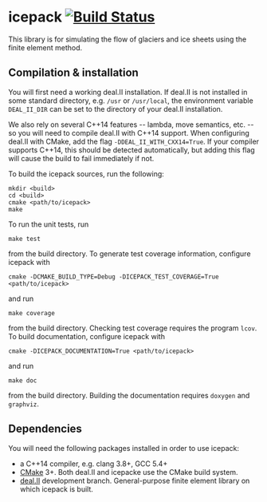 
# icepack [![Build Status](https://travis-ci.org/danshapero/icepack.svg?branch=master)](https://travis-ci.org/danshapero/icepack)

This library is for simulating the flow of glaciers and ice sheets using the finite element method.


## Compilation & installation

You will first need a working deal.II installation.
If deal.II is not installed in some standard directory, e.g. `/usr` or `/usr/local`, the environment variable `DEAL_II_DIR` can be set to the directory of your deal.II installation.

We also rely on several C++14 features -- lambda, move semantics, etc. -- so you will need to compile deal.II with C++14 support.
When configuring deal.II with CMake, add the flag `-DDEAL_II_WITH_CXX14=True`.
If your compiler supports C++14, this should be detected automatically, but adding this flag will cause the build to fail immediately if not.

To build the icepack sources, run the following:

    mkdir <build>
    cd <build>
    cmake <path/to/icepack>
    make

To run the unit tests, run

    make test

from the build directory.
To generate test coverage information, configure icepack with

    cmake -DCMAKE_BUILD_TYPE=Debug -DICEPACK_TEST_COVERAGE=True <path/to/icepack>

and run

    make coverage

from the build directory.
Checking test coverage requires the program `lcov`.
To build documentation, configure icepack with

    cmake -DICEPACK_DOCUMENTATION=True <path/to/icepack>

and run

    make doc

from the build directory.
Building the documentation requires `doxygen` and `graphviz`.


## Dependencies

You will need the following packages installed in order to use icepack:

* a C++14 compiler, e.g. clang 3.8+, GCC 5.4+
* [CMake](http://www.cmake.org/) 3+. Both deal.II and icepacke use the CMake build system.
* [deal.II](http://dealii.org/) development branch. General-purpose finite element library on which icepack is built.

